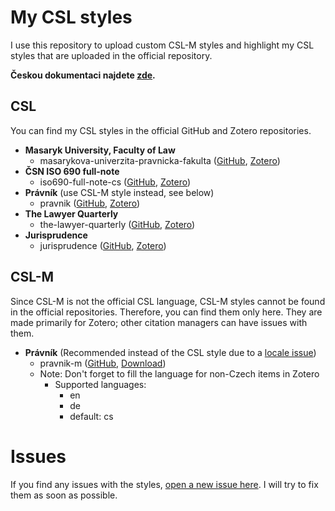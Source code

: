 # My CSL styles
I use this repository to upload custom CSL-M styles and highlight my CSL styles that are uploaded in the official repository.

**Českou dokumentaci najdete [zde](https://github.com/OTristanF/csl-styles/blob/master/README-cs.md).**

## CSL
You can find my CSL styles in the official GitHub and Zotero repositories.

- **Masaryk University, Faculty of Law**
  - masarykova-univerzita-pravnicka-fakulta ([GitHub](https://github.com/citation-style-language/styles/blob/master/masarykova-univerzita-pravnicka-fakulta.csl), [Zotero](https://www.zotero.org/styles?q=id%3Amasarykova-univerzita-pravnicka-fakulta))
- **ČSN ISO 690 full-note**
  - iso690-full-note-cs ([GitHub](https://github.com/citation-style-language/styles/blob/master/iso690-full-note-cs.csl), [Zotero](https://www.zotero.org/styles?q=id%3Aiso690-full-note-cs))
- **Právník** (use CSL-M style instead, see below)
  - pravnik ([GitHub](https://github.com/citation-style-language/styles/blob/master/pravnik.csl), [Zotero](https://www.zotero.org/styles?q=id%3Apravnik))
- **The Lawyer Quarterly**
  - the-lawyer-quarterly ([GitHub](https://github.com/citation-style-language/styles/tree/master/dependent/the-lawyer-quarterly.csl), [Zotero](https://www.zotero.org/styles?q=id%3Athe-lawyer-quarterly))
- **Jurisprudence**
  - jurisprudence ([GitHub](https://github.com/citation-style-language/styles/tree/master/dependent/jurisprudence.csl), [Zotero](https://www.zotero.org/styles?q=id%3Ajurisprudence))

## CSL-M
Since CSL-M is not the official CSL language, CSL-M styles cannot be found in the official repositories. Therefore, you can find them only here. They are made primarily for Zotero; other citation managers can have issues with them.

- **Právník** (Recommended instead of the CSL style due to a [locale issue](https://forums.zotero.org/discussion/85344/how-to-change-the-locale-for-a-term-to-match-the-document-language))
  - pravnik-m ([GitHub](https://github.com/OTristanF/csl-styles/blob/master/csl-m/pravnik-m.csl), [Download](https://github.com/OTristanF/csl-styles/raw/master/csl-m/pravnik-m.csl))
  - Note: Don't forget to fill the language for non-Czech items in Zotero
    - Supported languages:
      - en
      - de
      - default: cs

# Issues
If you find any issues with the styles, [open a new issue here](https://github.com/OTristanF/csl-styles/issues). I will try to fix them as soon as possible.
